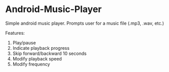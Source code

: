# Android-Music-Player

Simple android music player. Prompts user for a music file (.mp3, .wav, etc.)

Features:
1. Play/pause
2. Indicate playback progress
3. Skip forward/backward 10 seconds
4. Modify playback speed
5. Modify frequency
